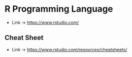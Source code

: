 # R Programming Language

* Link -> https://www.rstudio.com/

## Cheat Sheet

* Link -> <https://www.rstudio.com/resources/cheatsheets/>
